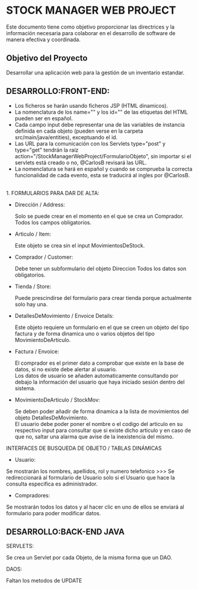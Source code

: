 # STOCK MANAGER WEB PROJECT

Este documento tiene como objetivo proporcionar las directrices y la información necesaria para 
colaborar en el desarrollo de software de manera efectiva y coordinada.

## Objetivo del Proyecto

Desarrollar una aplicación web para la gestión de un inventario estandar.

## DESARROLLO:FRONT-END:

- Los ficheros se harán usando ficheros JSP (HTML dinamicos).
- La nomenclatura de los name="" y los id="" de las etiquetas del HTML pueden ser en español.
- Cada campo input debe representar una de las variables de instancia definida en cada objeto (pueden verse en la carpeta src/main/java/entities), exceptuando el id.
- Las URL para la comunicación con los Servlets type="post" y type="get" tendrán la raíz action="/StockManagerWebProject/FormularioObjeto", sin importar si el servlets está creado o no, @CarlosB revisará las URL.
- La nomenclatura se hará en español y cuando se comprueba la correcta funcionalidad de cada evento, esta se traducirá al ingles por @CarlosB.
<br>
1.   FORMULARIOS PARA DAR DE ALTA:

- Dirección / Address:
  
  Solo se puede crear en el momento en el que se crea un Comprador. <br>
  Todos los campos obligatorios.
  
- Articulo / Item:

  Este objeto se crea sin el input MovimientosDeStock.
  
- Comprador / Customer:

  Debe tener un subformulario del objeto Direccion
  Todos los datos son obligatorios.
  
- Tienda / Store:
  
  Puede prescindirse del formulario para crear tienda porque actualmente solo hay una.

- DetallesDeMovimiento / Envoice Details:
  
  Este objeto requiere un formulario en el que se creen un objeto del tipo factura y de forma dinamica uno o varios objetos del tipo MovimientoDeArticulo.

- Factura / Envoice:

  El comprador es el primer dato a comprobar que existe en la base de datos, si no existe debe alertar al usuario. <br>
  Los datos de usuario se añaden automaticamente consultando por debajo la información del usuario que haya iniciado sesión dentro del sistema.

- MovimientoDeArticulo / StockMov:
  
  Se deben poder añadir de forma dinamica a la lista de movimientos del objeto DetallesDeMovimiento. <br>
  El usuario debe poder poner el nombre o el codigo del articulo en su respectivo input para consultar que si existe dicho articulo y en caso de que no, saltar una alarma que avise   de la inexistencia del mismo.
    
INTERFACES DE BUSQUEDA DE OBJETO / TABLAS DINÁMICAS

- Usuario:

Se mostrarán los nombres, apellidos, rol y numero telefonico >>> Se redireccionará al formulario de Usuario solo si el Usuario que hace la consulta especifica es administrador.

- Compradores:

Se mostrarán todos los datos y al hacer clic en uno de ellos se enviará al formulario para poder modificar datos.


  

## DESARROLLO:BACK-END JAVA

SERVLETS:

Se crea un Servlet por cada Objeto, de la misma forma que un DAO.

DAOS:

Faltan los metodos de UPDATE






 

